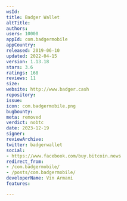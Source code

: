 ```yaml
---
wsId: 
title: Badger Wallet
altTitle: 
authors: 
users: 10000
appId: com.badgermobile
appCountry: 
released: 2019-06-10
updated: 2022-04-15
version: 1.13.18
stars: 3.6
ratings: 168
reviews: 11
size: 
website: http://www.badger.cash
repository: 
issue: 
icon: com.badgermobile.png
bugbounty: 
meta: removed
verdict: nobtc
date: 2023-12-19
signer: 
reviewArchive: 
twitter: badgerwallet
social:
- https://www.facebook.com/buy.bitcoin.news
redirect_from:
- /com.badgermobile/
- /posts/com.badgermobile/
developerName: Vin Armani
features: 

---
```


